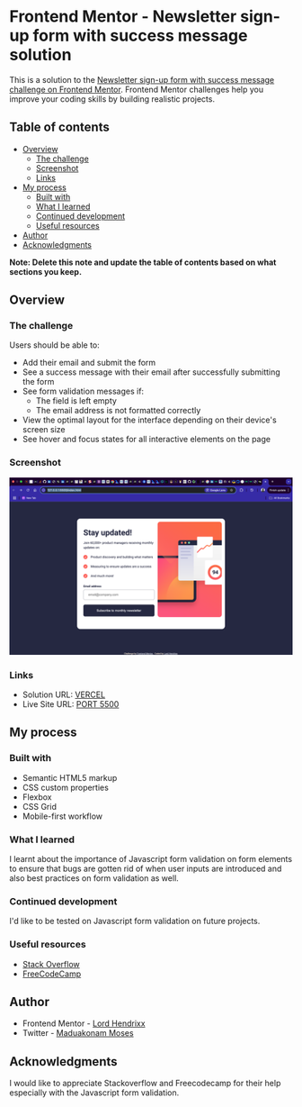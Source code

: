 # Frontend Mentor - Newsletter sign-up form with success message solution

This is a solution to the [Newsletter sign-up form with success message challenge on Frontend Mentor](https://www.frontendmentor.io/challenges/newsletter-signup-form-with-success-message-3FC1AZbNrv). Frontend Mentor challenges help you improve your coding skills by building realistic projects. 

## Table of contents

- [Overview](#overview)
  - [The challenge](#the-challenge)
  - [Screenshot](#screenshot)
  - [Links](#links)
- [My process](#my-process)
  - [Built with](#built-with)
  - [What I learned](#what-i-learned)
  - [Continued development](#continued-development)
  - [Useful resources](#useful-resources)
- [Author](#author)
- [Acknowledgments](#acknowledgments)

**Note: Delete this note and update the table of contents based on what sections you keep.**

## Overview

### The challenge

Users should be able to:

- Add their email and submit the form
- See a success message with their email after successfully submitting the form
- See form validation messages if:
  - The field is left empty
  - The email address is not formatted correctly
- View the optimal layout for the interface depending on their device's screen size
- See hover and focus states for all interactive elements on the page

### Screenshot

![Screenshot](./assets/screenshot/screenshot.png)

### Links

- Solution URL: [VERCEL](https://newsletter-signup-git-main-beealmightys-projects.vercel.app/)
- Live Site URL: [PORT 5500](http://127.0.0.1:5500/index.html)

## My process

### Built with

- Semantic HTML5 markup
- CSS custom properties
- Flexbox
- CSS Grid
- Mobile-first workflow

### What I learned
I learnt about the importance of Javascript form validation on form elements to ensure that bugs are gotten rid of when user inputs are introduced and also best practices on form validation as well.

### Continued development

I'd like to be tested on Javascript form validation on future projects.

### Useful resources

- [Stack Overflow](https://www.stackoverflow.com)
- [FreeCodeCamp](https://www.freecodecamp.org)

## Author
- Frontend Mentor - [Lord Hendrixx](https://www.frontendmentor.io/profile/beeAlmighty)
- Twitter - [Maduakonam Moses](https://www.twitter.com/Maduakonam67451)

## Acknowledgments
I would like to appreciate Stackoverflow and Freecodecamp for their help especially with the Javascript form validation.

